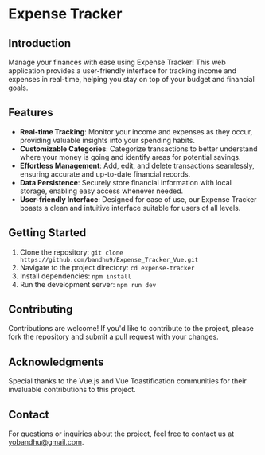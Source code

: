 # Expense Tracker

## Introduction

Manage your finances with ease using Expense Tracker! This web application provides a user-friendly interface for tracking income and expenses in real-time, helping you stay on top of your budget and financial goals.

## Features

- **Real-time Tracking**: Monitor your income and expenses as they occur, providing valuable insights into your spending habits.
- **Customizable Categories**: Categorize transactions to better understand where your money is going and identify areas for potential savings.
- **Effortless Management**: Add, edit, and delete transactions seamlessly, ensuring accurate and up-to-date financial records.
- **Data Persistence**: Securely store financial information with local storage, enabling easy access whenever needed.
- **User-friendly Interface**: Designed for ease of use, our Expense Tracker boasts a clean and intuitive interface suitable for users of all levels.

## Getting Started

1. Clone the repository: `git clone https://github.com/bandhu9/Expense_Tracker_Vue.git`
2. Navigate to the project directory: `cd expense-tracker`
3. Install dependencies: `npm install`
4. Run the development server: `npm run dev`

## Contributing

Contributions are welcome! If you'd like to contribute to the project, please fork the repository and submit a pull request with your changes.

## Acknowledgments

Special thanks to the Vue.js and Vue Toastification communities for their invaluable contributions to this project.

## Contact

For questions or inquiries about the project, feel free to contact us at [yobandhu@gmail.com](mailto:your.email@example.com).

